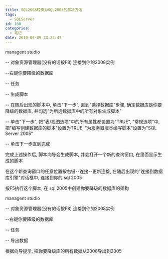 ```yaml
---
title: SQL2008转换为SQL2005的解决方法
tags:
  - SQLServer
id: 160
categories:
  - 笔记
date: 2010-09-09 23:23:47
---
```


managent studio

-- 对象资源管理器(没有的话按F8) 连接到你的2008实例

--右键你要降级的数据库

-- 任务

-- 生成脚本

-- 在随后出现的脚本中, 单击"下一步", 直到"选择数据库"步骤, 确定数据库是你要降级的数据库,  并勾选"为所选数据库中的所有对象生成脚本"

-- 单击"下一步", 把"表/视图选项"中的所有属性都设置为"TRUE", "常规选项"中,  把"编写创建数据库的脚本"设置为TRUE, "为服务器版本编写脚本"设置为"SQL Server 2005"

-- 单击下一步直到完成

完成上述操作后, 脚本向导会生成脚本, 并会打开一个新的查询窗口, 在里面显示生成的脚本

在这个新查询窗口的任意位置按右键--连接--更新连接, 在随后出现的"连接到数据库引擎"对话框中, 连接到你的  sql 2005

按F5执行这个脚本, 在 sql 2005中创建你要降级的数据库的架构

managent studio

-- 对象资源管理器(没有的话按F8) 连接到你的2008实例

--右键你要降级的数据库

-- 任务

-- 导出数据

根据向导提示, 把你要降级库的所有数据从2008导出到2005